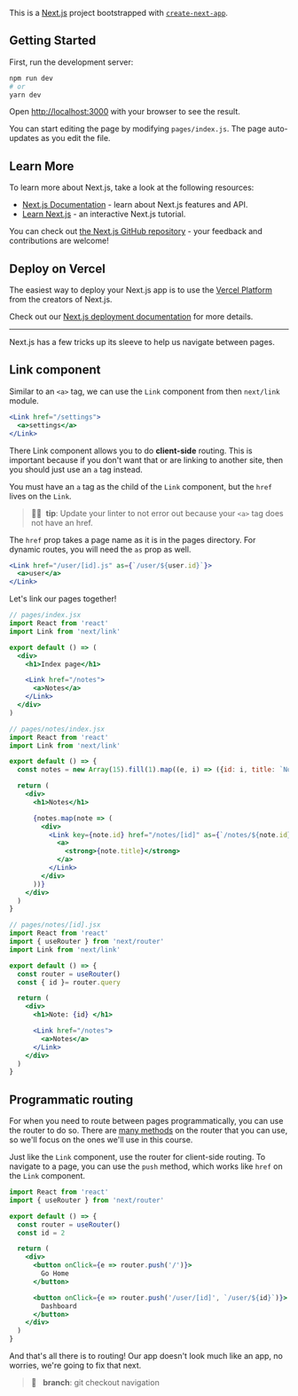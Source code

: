 This is a [Next.js](https://nextjs.org/) project bootstrapped with [`create-next-app`](https://github.com/vercel/next.js/tree/canary/packages/create-next-app).

## Getting Started

First, run the development server:

```bash
npm run dev
# or
yarn dev
```

Open [http://localhost:3000](http://localhost:3000) with your browser to see the result.

You can start editing the page by modifying `pages/index.js`. The page auto-updates as you edit the file.

## Learn More

To learn more about Next.js, take a look at the following resources:

- [Next.js Documentation](https://nextjs.org/docs) - learn about Next.js features and API.
- [Learn Next.js](https://nextjs.org/learn) - an interactive Next.js tutorial.

You can check out [the Next.js GitHub repository](https://github.com/vercel/next.js/) - your feedback and contributions are welcome!

## Deploy on Vercel

The easiest way to deploy your Next.js app is to use the [Vercel Platform](https://vercel.com/import?utm_medium=default-template&filter=next.js&utm_source=create-next-app&utm_campaign=create-next-app-readme) from the creators of Next.js.

Check out our [Next.js deployment documentation](https://nextjs.org/docs/deployment) for more details.
___


Next.js has a few tricks up its sleeve to help us navigate between pages.

## Link component
Similar to an `<a>` tag, we can use the `Link` component from then `next/link` module. 

```jsx
<Link href="/settings">
  <a>settings</a>
</Link>
```

There Link component allows you to do **client-side** routing. This is important because if you don't want that or are linking to another site, then you should just use an `a` tag instead.

You must have an `a` tag as the child of the `Link` component, but the `href` lives on the `Link`. 
> 👍🏾&nbsp;&nbsp;**tip**: Update your linter to not error out because your `<a>` tag does not have an href.

The `href` prop takes a page name as it is in the pages directory.
For dynamic routes, you will need the `as` prop as well.

```jsx
<Link href="/user/[id].js" as={`/user/${user.id}`}>
  <a>user</a>
</Link>
```

Let's link our pages together!

```jsx
// pages/index.jsx
import React from 'react'
import Link from 'next/link'

export default () => (
  <div>
    <h1>Index page</h1>

    <Link href="/notes">
      <a>Notes</a>
    </Link>
  </div> 
)
```

```jsx
// pages/notes/index.jsx
import React from 'react'
import Link from 'next/link'

export default () => {
  const notes = new Array(15).fill(1).map((e, i) => ({id: i, title: `Note: ${i}`}))

  return (
    <div>
      <h1>Notes</h1>

      {notes.map(note => (
        <div>
          <Link key={note.id} href="/notes/[id]" as={`/notes/${note.id}`}>
            <a>
              <strong>{note.title}</strong>
            </a>
          </Link>
        </div>
      ))}
    </div>
  )
}
```

```jsx
// pages/notes/[id].jsx
import React from 'react'
import { useRouter } from 'next/router'
import Link from 'next/link'

export default () => {
  const router = useRouter()
  const { id }= router.query

  return (
    <div>
      <h1>Note: {id} </h1>

      <Link href="/notes">
        <a>Notes</a>
      </Link>
    </div>
  )
}
```

## Programmatic routing

For when you need to route between pages programmatically, you can use the router to do so. There are [many methods](https://nextjs.org/docs/routing/introduction) on the router that you can use, so we'll focus on the ones we'll use in this course.


Just like the `Link` component, use the router for client-side routing. To navigate to a page, you can use the `push` method, which works like `href` on the `Link` component.

```jsx 
import React from 'react'
import { useRouter } from 'next/router'

export default () => {
  const router = useRouter()
  const id = 2

  return (
    <div>
      <button onClick={e => router.push('/')}>
        Go Home
      </button>

      <button onClick={e => router.push('/user/[id]', `/user/${id}`)}>
        Dashboard
      </button>
    </div>
  )
}
```

And that's all there is to routing!
Our app doesn't look much like an app, no worries, we're going to fix that next.

> 🌲 &nbsp;&nbsp;**branch**: git checkout navigation